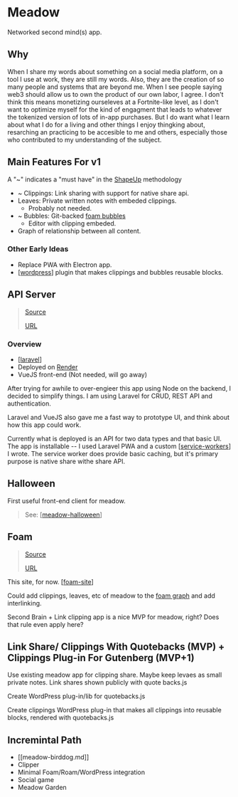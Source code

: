# Meadow

Networked second mind(s) app.

## Why

When I share my words about something on a social media platform, on a tool I use at work, they are still my words. Also, they are the creation of so many people and systems that are beyond me. When I see people saying web3 should allow us to own the product of our own labor, I agree. I don't think this means monetizing ourseleves at a Fortnite-like level, as I don't want to optimize myself for the kind of engagment that leads to whatever the tokenized version of lots of in-app purchases. But I do want what I learn about what I do for a living and other things I enjoy thingking about, resarching an practicing to be accesible to me and others, especially those who contributed to my understanding of the subject.

## Main Features For v1

A "~" indicates a "must have" in the [ShapeUp](https://basecamp.com/shapeup) methodology


- ~ Clippings: Link sharing with support for native share api.
- Leaves: Private written notes with embeded clippings.
  - Probably not needed.
- ~ Bubbles: Git-backed [foam bubbles](https://foambubble.github.io/)
  - Editor with clipping embeded.
- Graph of relationship between all content.

### Other Early Ideas

- Replace PWA with Electron app.
- [[wordpress]] plugin that makes clippings and bubbles reusable blocks.

## API Server

> [Source](https://github.com/shelob9/meadow)
>
> [URL](https://meadow.joshpress.net)

### Overview

- [[laravel]]
- Deployed on [Render](https://render.com)
- VueJS front-end (Not needed, will go away)

After trying for awhile to over-engieer this app using Node on the backend, I decided to simplify things. I am using Laravel for CRUD, REST API and authentication.

Laravel and VueJS also gave me a fast way to prototype UI, and think about how this app could work.

Currently what is deployed is an API for two data types and that basic UI. The app is installable -- I used Laravel PWA and a custom [[service-workers]] I wrote. The service worker does provide basic caching, but it's primary purpose is native share withe share API.

## Halloween

First useful front-end client for meadow.

> See: [[meadow-halloween]]

## Foam

> [Source](https://github.com/shelob9/meadow-foam)
>
> [URL](shelob9.github.io/meadow-foam/)

This site, for now. [[foam-site]]

Could add clippings, leaves, etc of meadow to the [foam graph](https://github.com/foambubble/foam/blob/master/packages/foam-core/src/note-graph.ts) and add interlinking.

Second Brain + Link clipping app is a nice MVP for meadow, right? Does that rule even apply here?

## Link Share/ Clippings With Quotebacks (MVP) + Clippings Plug-in For Gutenberg (MVP+1)

Use existing meadow app for clipping share. Maybe keep levaes as small private notes. Link shares shown publicly with quote backs.js

Create WordPress plug-in/lib for quotebacks.js

Create clippings WordPress plug-in that makes all clippings into reusable blocks, rendered with quotebacks.js

## Incremintal Path

- [[meadow-birddog.md]]
- Clipper
- Minimal Foam/Roam/WordPress integration
- Social game
- Meadow Garden

[//begin]: # "Autogenerated link references for markdown compatibility"
[wordpress]: wordpress "WordPress"
[laravel]: laravel "Laravel"
[service-workers]: service-workers "Service Workers"
[meadow-halloween]: meadow-halloween "Meadow (Halloween)"
[foam-site]: foam-site "Foam Site"
[//end]: # "Autogenerated link references"
